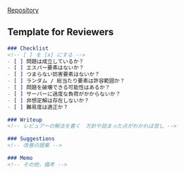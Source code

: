 [Repository](https://github.com/KosenXmasCTF/changeme)

<!-- なにか言いたいことがあれば -->

## Template for Reviewers
```md
### Checklist
<!-- [ ] を [x] にする -->
- [ ] 問題は成立しているか？
- [ ] エスパー要素はないか？
- [ ] つまらない妨害要素はないか？
- [ ] ランダム / 総当たり要素は許容範囲か？
- [ ] 問題を破壊できる可能性はあるか？
- [ ] サーバーに過度な負荷がかからないか？
- [ ] 非想定解は存在しないか？
- [ ] 難易度は適正か？

### Writeup
<!-- レビュアーの解法を書く　方針や詰まった点がわかれば良し -->

### Suggestions
<!-- 改善の提案 -->

### Memo
<!-- その他，備考 -->
```

